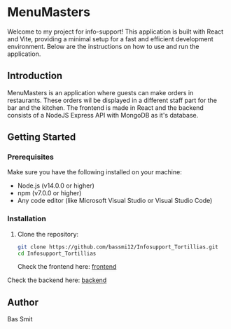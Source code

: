 # MenuMasters

Welcome to my project for info-support! This application is built with React and Vite, providing a minimal setup for a fast and efficient development environment. Below are the instructions on how to use and run the application.

## Introduction

MenuMasters is an application where guests can make orders in restaurants. These orders wil be displayed in a different staff part for the bar and the kitchen. The frontend is made in React and the backend consists of a NodeJS Express API with MongoDB as it's database.

## Getting Started

### Prerequisites

Make sure you have the following installed on your machine:

- Node.js (v14.0.0 or higher)
- npm (v7.0.0 or higher)
- Any code editor (like Microsoft Visual Studio or Visual Studio Code)

### Installation

1. Clone the repository:
   ```bash
   git clone https://github.com/bassmi12/Infosupport_Tortillias.git
   cd Infosupport_Tortillias
   ```
   Check the frontend here:
   [frontend](https://github.com/bassmit12/InfoSupport_Self/tree/main/client#readme)

Check the backend here:
[backend](https://github.com/bassmit12/InfoSupport_Self/tree/main/backend#readme)

## Author

Bas Smit
